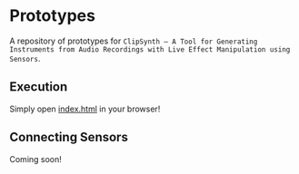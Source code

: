 # Prototypes
A repository of prototypes for ``ClipSynth – A Tool for Generating Instruments from Audio Recordings with Live Effect Manipulation using Sensors``.

## Execution
Simply open [index.html](https://ucsb-sera-audio-research.github.io/ClipSynth/) in your browser!

## Connecting Sensors
Coming soon!